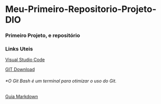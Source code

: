 # Meu-Primeiro-Repositorio-Projeto-DIO



### Primeiro Projeto, e repositório



### Links Uteis

[Visual Studio Code](https://code.visualstudio.com/download)

[GIT Download](https://git-scm.com/downloads)

###### *O Git Bash é um terminal para otimizar o uso do Git.

[Guia Markdown](https://www.markdownguide.org/)







 

